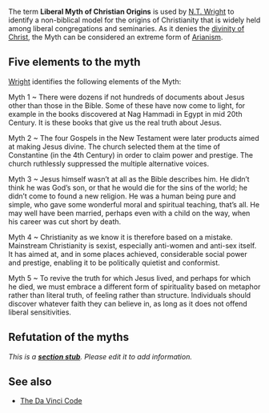 The term **Liberal Myth of Christian Origins** is used by
[N.T. Wright](N.T._Wright "N.T. Wright") to identify a non-biblical
model for the origins of Christianity that is widely held among
liberal congregations and seminaries. As it denies the
[divinity of Christ](Divinity_of_Christ "Divinity of Christ"), the
Myth can be considered an extreme form of
[Arianism](Arianism "Arianism").

## Five elements to the myth

[Wright](http://www.spu.edu/depts/uc/response/summer2k5/features/davincicode.asp)
identifies the following elements of the Myth:

Myth 1 
  ~ There were dozens if not hundreds of documents about Jesus
    other than those in the Bible. Some of these have now come to
    light, for example in the books discovered at Nag Hammadi in Egypt
    in mid 20th Century. It is these books that give us the real truth
    about Jesus.

Myth 2 
  ~ The four Gospels in the New Testament were later products aimed
    at making Jesus divine. The church selected them at the time of
    Constantine (in the 4th Century) in order to claim power and
    prestige. The church ruthlessly suppressed the multiple alternative
    voices.

Myth 3 
  ~ Jesus himself wasn’t at all as the Bible describes him. He
    didn’t think he was God’s son, or that he would die for the sins of
    the world; he didn’t come to found a new religion. He was a human
    being pure and simple, who gave some wonderful moral and spiritual
    teaching, that’s all. He may well have been married, perhaps even
    with a child on the way, when his career was cut short by death.

Myth 4 
  ~ Christianity as we know it is therefore based on a mistake.
    Mainstream Christianity is sexist, especially anti-women and
    anti-sex itself. It has aimed at, and in some places achieved,
    considerable social power and prestige, enabling it to be
    politically quietist and conformist.

Myth 5 
  ~ To revive the truth for which Jesus lived, and perhaps for
    which he died, we must embrace a different form of spirituality
    based on metaphor rather than literal truth, of feeling rather than
    structure. Individuals should discover whatever faith they can
    believe in, as long as it does not offend liberal sensitivities.

## Refutation of the myths

*This is a **[section stub](http://www.theopedia.com/Category:Theopedia_sectionstubs "Category:Theopedia sectionstubs")**. Please edit it to add information.*
## See also

-   [The Da Vinci Code](The_Da_Vinci_Code "The Da Vinci Code")



